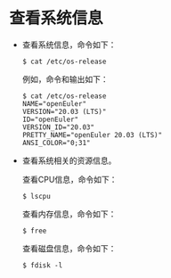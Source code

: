 # 查看系统信息

-   查看系统信息，命令如下：

    ```
    $ cat /etc/os-release
    ```

    例如，命令和输出如下：

    ```
    $ cat /etc/os-release
    NAME="openEuler"
    VERSION="20.03 (LTS)"
    ID="openEuler"
    VERSION_ID="20.03"
    PRETTY_NAME="openEuler 20.03 (LTS)"
    ANSI_COLOR="0;31"
    ```


-   查看系统相关的资源信息。

    查看CPU信息，命令如下：

    ```
    $ lscpu
    ```

    查看内存信息，命令如下：

    ```
    $ free
    ```

    查看磁盘信息，命令如下：

    ```
    $ fdisk -l
    ```


